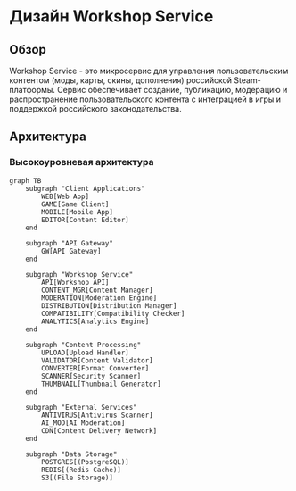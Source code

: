 # Дизайн Workshop Service

## Обзор

Workshop Service - это микросервис для управления пользовательским контентом (моды, карты, скины, дополнения) российской Steam-платформы. Сервис обеспечивает создание, публикацию, модерацию и распространение пользовательского контента с интеграцией в игры и поддержкой российского законодательства.

## Архитектура

### Высокоуровневая архитектура

```mermaid
graph TB
    subgraph "Client Applications"
        WEB[Web App]
        GAME[Game Client]
        MOBILE[Mobile App]
        EDITOR[Content Editor]
    end
    
    subgraph "API Gateway"
        GW[API Gateway]
    end
    
    subgraph "Workshop Service"
        API[Workshop API]
        CONTENT_MGR[Content Manager]
        MODERATION[Moderation Engine]
        DISTRIBUTION[Distribution Manager]
        COMPATIBILITY[Compatibility Checker]
        ANALYTICS[Analytics Engine]
    end
    
    subgraph "Content Processing"
        UPLOAD[Upload Handler]
        VALIDATOR[Content Validator]
        CONVERTER[Format Converter]
        SCANNER[Security Scanner]
        THUMBNAIL[Thumbnail Generator]
    end
    
    subgraph "External Services"
        ANTIVIRUS[Antivirus Scanner]
        AI_MOD[AI Moderation]
        CDN[Content Delivery Network]
    end
    
    subgraph "Data Storage"
        POSTGRES[(PostgreSQL)]
        REDIS[(Redis Cache)]
        S3[(File Storage)]
      